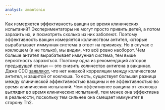 ```yaml
---
analyst: amantonio
---
```


Как измеряется эффективность вакцин во время клинических испытаний? Экспериментаторы не могут просто привить детей, а потом заразить их, и посмотреть сколько из них заболеют. Поэтому эффективность вакцин измеряется количеством антител, которые вырабатывает иммунная система в ответ на прививку. Но в случае с коклюшем (и не только), мы видим, что всё ровно наоборот. Чем больше антител вырабатывает иммунная система, тем выше вероятность заразиться. Поэтому одна из рекомендаций авторов предыдущей статьи — это снизить количество антигена в вакцинах. Даже CDC [заявляют](https://www.cdc.gov/mmwr/preview/mmwrhtml/rr5704a1.htm), что нет никакой корреляции между количеством антител, и защитой от коклюша.
То есть, существует большая разница между клинической эффективностью вакцины и ее эффективностью во время клинических испытаний. Чем эффективнее вакцина от коклюша выглядит во время клинических испытаний, тем менее она эффективна в реальности, поскольку тем сильнее она смещает иммунитет в сторону Th2.
